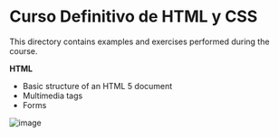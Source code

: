 # Curso Definitivo de HTML y CSS

This directory contains examples and exercises performed during the course.

**HTML**

- Basic structure of an HTML 5 document
- Multimedia tags
- Forms

![image](/img/image.png)